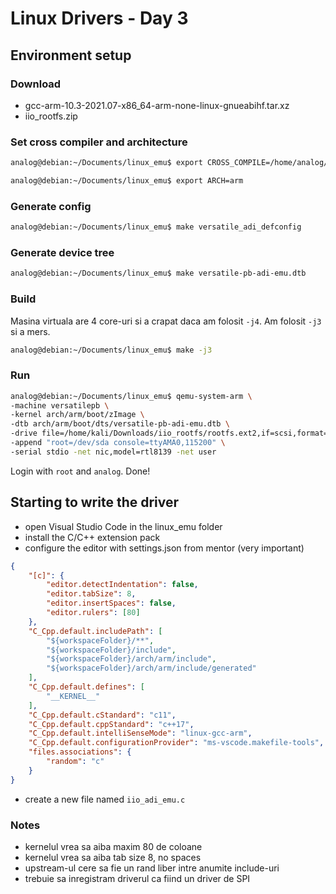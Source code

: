 # Linux Drivers - Day 3

## Environment setup

### Download

- gcc-arm-10.3-2021.07-x86_64-arm-none-linux-gnueabihf.tar.xz
- iio_rootfs.zip

### Set cross compiler and architecture

```bash
analog@debian:~/Documents/linux_emu$ export CROSS_COMPILE=/home/analog/Downloads/gcc-arm-10.3-2021.07-x86_64-arm-none-linux-gnueabihf/bin/arm-none-linux-gnueabihf-

analog@debian:~/Documents/linux_emu$ export ARCH=arm
```

### Generate config

```bash
analog@debian:~/Documents/linux_emu$ make versatile_adi_defconfig
```

### Generate device tree

```bash
analog@debian:~/Documents/linux_emu$ make versatile-pb-adi-emu.dtb
```

### Build

Masina virtuala are 4 core-uri si a crapat daca am folosit ```-j4```. Am folosit ```-j3``` si a mers.

```bash
analog@debian:~/Documents/linux_emu$ make -j3
```

### Run

```bash
analog@debian:~/Documents/linux_emu$ qemu-system-arm \
-machine versatilepb \
-kernel arch/arm/boot/zImage \
-dtb arch/arm/boot/dts/versatile-pb-adi-emu.dtb \
-drive file=/home/kali/Downloads/iio_rootfs/rootfs.ext2,if=scsi,format=raw \
-append "root=/dev/sda console=ttyAMA0,115200" \
-serial stdio -net nic,model=rtl8139 -net user
```

Login with ```root``` and ```analog```. Done!

## Starting to write the driver

- open Visual Studio Code in the linux_emu folder
- install the C/C++ extension pack
- configure the editor with settings.json from mentor (very important)

```json
{
    "[c]": {
        "editor.detectIndentation": false,
        "editor.tabSize": 8,
        "editor.insertSpaces": false,
        "editor.rulers": [80]
    },
    "C_Cpp.default.includePath": [
        "${workspaceFolder}/**",
        "${workspaceFolder}/include",
        "${workspaceFolder}/arch/arm/include",
        "${workspaceFolder}/arch/arm/include/generated"
    ],
    "C_Cpp.default.defines": [
        "__KERNEL__"
    ],
    "C_Cpp.default.cStandard": "c11",
    "C_Cpp.default.cppStandard": "c++17",
    "C_Cpp.default.intelliSenseMode": "linux-gcc-arm",
    "C_Cpp.default.configurationProvider": "ms-vscode.makefile-tools",
    "files.associations": {
        "random": "c"
    }
}
```

- create a new file named ```iio_adi_emu.c```

### Notes

- kernelul vrea sa aiba maxim 80 de coloane
- kernelul vrea sa aiba tab size 8, no spaces
- upstream-ul cere sa fie un rand liber intre anumite include-uri
- trebuie sa inregistram driverul ca fiind un driver de SPI
